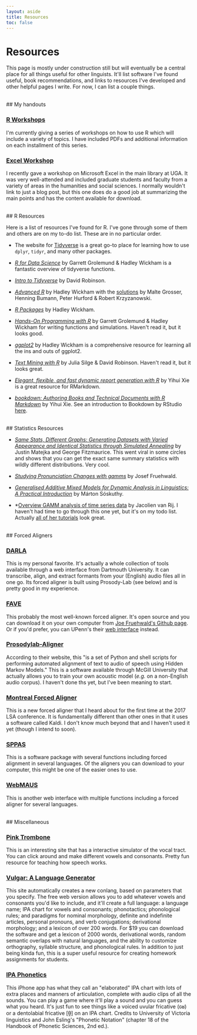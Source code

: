 ```yaml
---
layout: aside
title: Resources
toc: false
---
```


# Resources

This page is mostly under construction still but will eventually be a central place for all things useful for other linguists. It'll  list software I've found useful, book recommendations, and links to resources I've developed and other helpful pages I write. For now, I can list a couple things. 


<br/>
## My handouts

### [R Workshops](/pages/r-workshops.html)

I'm currently giving a series of workshops on how to use R which will include a variety of topics. I have included PDFs and additional information on each installment of this series.

### [Excel Workshop](/excel.html)

I recently gave a workshop on Microsoft Excel in the main library at UGA. It was very well-attended and included graduate students and faculty from a variety of areas in the humanities and social sciences. I normally wouldn't link to just a blog post, but this one does do a good job at summarizing the main points and has the content available for download.

<!--
### MANOVA

In the study of vowel overlaps, we use the Pillai score, which is an output of the MANOVA test. Well what is the MANOVA test anyway? In this extended post (forthcoming), I'll go into detail about the math behind the test and, more importantly for linguists, the assumptions that your data should meet before running it.
-->

<br/>
## R Resources

Here is a list of resources I've found for R. I've gone through some of them and others are on my to-do list. These are in no particular order. 

* The website for [Tidyverse](https://www.tidyverse.org) is a great go-to place for learning how to use `dplyr`, `tidyr`, and many other packages.

* *[R for Data Science](http://r4ds.had.co.nz/index.html)* by Garrett Grolemund & Hadley Wickham is a fantastic overview of tidyverse functions. 

* *[Intro to Tidyverse](http://varianceexplained.org/r/intro-tidyverse/)* by David Robinson. 

* *[Advanced R](https://adv-r.hadley.nz)* by Hadley Wickham with the [solutions](https://bookdown.org/Tazinho/Advanced-R-Solutions/) by Malte Grosser, Henning Bumann, Peter Hurford & Robert Krzyzanowski.

* *[R Packages](http://r-pkgs.had.co.nz)* by Hadley Wickham.

* *[Hands-On Programming with R](https://d1b10bmlvqabco.cloudfront.net/attach/ighbo26t3ua52t/igp9099yy4v10/igz7vp4w5su9/OReilly_HandsOn_Programming_with_R_2014.pdf)* by Garrett Grolemund & Hadley Wickham for writing functions and simulations. Haven't read it, but it looks good.

* *[ggplot2](http://www.springer.com/us/book/9783319242750)* by Hadley Wickham is a comprehensive resource for learning all the ins and outs of ggplot2.

* *[Text Mining with R](http://tidytextmining.com)* by Julia Silge & David Robinson. Haven't read it, but it looks great.

* *[Elegant, flexible, and fast dynamic report generation with R](https://yihui.name/knitr/)* by Yihui Xie is a great resource for RMarkdown.

* *[bookdown: Authoring Books and Technical Documents with R Markdown](https://bookdown.org/yihui/bookdown/)* by Yihui Xie. See an introduction to Bookdown by RStudio [here](https://www.rstudio.com/resources/webinars/introducing-bookdown/).

<br/>
## Statistics Resources

* *[Same Stats, Different Graphs: Generating Datasets with Varied Appearance and Identical Statistics through Simulated Annealing](https://www.autodeskresearch.com/publications/samestats)* by Justin Matejka and George Fitzmaurice. This went viral in some circles and shows that you can get the exact same summary statistics with wildly different distributions. Very cool. 

* *[Studying Pronunciation Changes with gamms](http://jofrhwld.github.io/papers/edinbr_gamm/)* by Josef Fruehwald.

* *[Generalised Additive Mixed Models for Dynamic Analysis in Linguistics: A Practical Introduction](https://arxiv.org/pdf/1703.05339.pdf)* by Márton Sóskuthy.

* *[Overview GAMM analysis of time series data](http://jacolienvanrij.com/Tutorials/GAMM.html) by Jacolien van Rij. I haven't had time to go through this one yet, but it's on my todo list. Actually [all of her tutorials](http://www.jacolienvanrij.com/cv.html) look great.   


<br/>
## Forced Aligners

### [DARLA](http://darla.dartmouth.edu)

This is my personal favorite. It's actually a whole collection of tools available through a web interface from Dartmouth University. It can transcribe, align, and extract formants from your (English) audio files all in one go. Its forced aligner is built using Prosody-Lab (see below) and is pretty good in my experience. 

### [FAVE](https://github.com/JoFrhwld/FAVE)

This probably the most well-known forced aligner. It's open source and you can download it on your own computer from [Joe Fruehwald's Github page](https://github.com/JoFrhwld). Or if you'd prefer, you can UPenn's their [web interface](http://fave.ling.upenn.edu) instead.

### [Prosodylab-Aligner](http://prosodylab.org/tools/aligner/)

According to their website, this "is a set of Python and shell scripts for performing automated alignment of text to audio of speech using Hidden Markov Models." This is a software available through McGill University that actually allows you to train your own acoustic model (*e.g.* on a non-English audio corpus). I haven't done ths yet, but I've been meaning to start.

### [Montreal Forced Aligner](https://github.com/MontrealCorpusTools/Montreal-Forced-Aligner)

This is a new forced aligner that I heard about for the first time at the 2017 LSA conference. It is fundamentally different than other ones in that it uses a software called Kaldi. I don't know much beyond that and I haven't used it yet (though I intend to soon).

### [SPPAS](http://www.sppas.org/index.html)

This is a software package with several functions including forced alignment in several languages. Of the aligners you can download to your computer, this might be one of the easier ones to use. 

### [WebMAUS](http://clarin.phonetik.uni-muenchen.de/BASWebServices/#/services)

This is another web interface with multiple functions including a forced aligner for several languages.


<br/>
## Miscellaneous


### [Pink Trombone](http://dood.al/pinktrombone/)

This is an interesting site that has a interactive simulator of the vocal tract. You can click around and make different vowels and consonants. Pretty fun resource for teaching how speech works.

### [Vulgar: A Language Generator](https://www.vulgarlang.com)

This site automatically creates a new conlang, based on parameters that you specify. The free web version allows you to add whatever vowels and consonants you'd like to include, and it'll create a full language: a language name; IPA chart for vowels and consonants; phonotactics; phonological rules; and paradigms for nominal morphology, definite and indefinite articles, personal pronouns, and verb conjugations; derivational morphology; and a lexicon of over 200 words. For $19 you can download the software and get a lexicon of 2000 words, derivational words, random semantic overlaps with natural languages, and the ability to customize orthography, syllable structure, and phonological rules. In addition to just being kinda fun, this is a super useful resource for creating homework assignments for students.

### [IPA Phonetics](https://itunes.apple.com/us/app/ipa-phonetics/id869642260?mt=8)

This iPhone app has what they call an "elaborated" IPA chart with lots of extra places and manners of articulation, complete with audio clips of all the sounds. You can play a game where it'll play a sound and you can guess what you heard. It's just fun to see things like a voiced uvular fricative (ɢʁ) or a dentolabial fricative [θ̼] on an IPA chart. Credits to University of Victoria linguistics and John Esling's "Phonetic Notation" (chapter 18 of the Handbook of Phonetic Sciences, 2nd ed.).